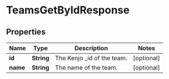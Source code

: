 

# TeamsGetByIdResponse


## Properties

| Name | Type | Description | Notes |
|------------ | ------------- | ------------- | -------------|
|**id** | **String** | The Kenjo _id of the team. |  [optional] |
|**name** | **String** | The name of the team. |  [optional] |



